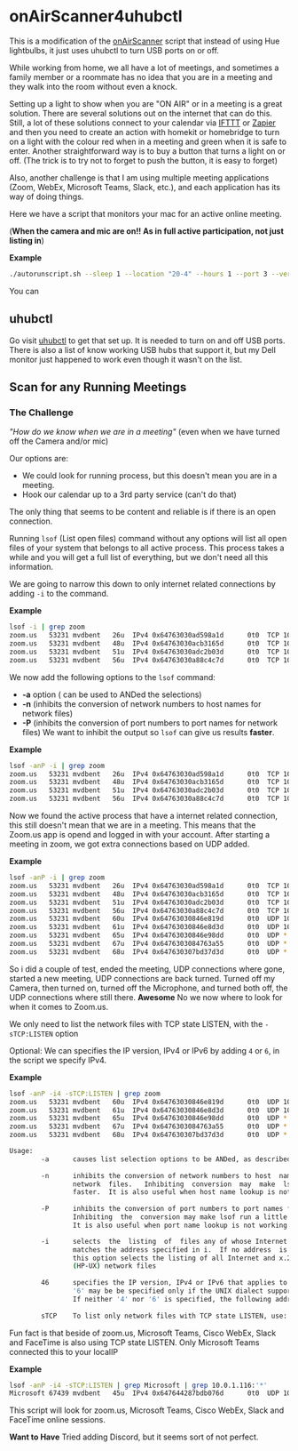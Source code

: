 
# onAirScanner4uhubctl

This is a modification of the [onAirScanner](https://github.com/mvdbent/onAirScanner) script that instead of using Hue lightbulbs, it just uses uhubctl to turn USB ports on or off.

While working from home, we all have a lot of meetings, and sometimes a family member or a roommate has no idea that you are in a meeting and they walk into the room without even a knock.

Setting up a light to show when you are "ON AIR" or in a meeting is a great solution.
There are several solutions out on the internet that can do this. Still, a lot of these solutions connect to your calendar via [IFTTT](https://ifttt.com) or [Zapier](https://zapier.com/) and then you need to create an action with homekit or homebridge to turn on a light with the colour red when in a meeting and green when it is safe to enter.
Another straightforward way is to buy a button that turns a light on or off. (The trick is to try not to forget to push the button, it is easy to forget)

Also, another challenge is that I am using multiple meeting applications (Zoom, WebEx, Microsoft Teams, Slack, etc.), and each application has its way of doing things.

Here we have a script that monitors your mac for an active online meeting.

(**When the camera and mic are on!! As in full active participation, not just listing in**) 

**Example**
```bash
./autorunscript.sh --sleep 1 --location "20-4" --hours 1 --port 3 --verbose
```
You can 

## uhubctl
Go visit [uhubctl](https://github.com/mvp/uhubctl) to get that set up. It is needed to turn on and off USB ports. There is also a list of know working USB hubs that support it, but my Dell monitor just happened to work even though it wasn't on the list.

## Scan for any Running Meetings
### The Challenge

_"How do we know when we are in a meeting"_ (even when we have turned off the Camera and/or mic)

Our options are:
- We could look for running process, but this doesn't mean you are in a meeting.
- Hook our calendar up to a 3rd party service (can't do that)

The only thing that seems to be content and reliable is if there is an open connection.

Running `lsof` (List open files) command without any options will list all open files of your system that belongs to all active process.
This process takes a while and you will get a full list of everything, but we don't need all this information.

We are going to narrow this down to only internet related connections by adding `-i` to the command.

**Example**
```bash
lsof -i | grep zoom
zoom.us   53231 mvdbent   26u  IPv4 0x64763030ad598a1d      0t0  TCP 10.0.1.116:60144->ec2-3-235-72-248.compute-1.amazonaws.com:https (ESTABLISHED)
zoom.us   53231 mvdbent   48u  IPv4 0x64763030acb3165d      0t0  TCP 10.0.1.116:63973->ec2-52-202-62-196.compute-1.amazonaws.com:https (ESTABLISHED)
zoom.us   53231 mvdbent   51u  IPv4 0x64763030adc2b03d      0t0  TCP 10.0.1.116:55830->ec2-3-235-96-204.compute-1.amazonaws.com:https (ESTABLISHED)
zoom.us   53231 mvdbent   56u  IPv4 0x64763030a88c4c7d      0t0  TCP 10.0.1.116:63978->149.137.8.183:https (ESTABLISHED)
```
We now add the following options to the `lsof` command:
- **-a** option ( can be used to ANDed the selections)
- **-n** (inhibits the conversion of network numbers to host names for network files)
- **-P** (inhibits the conversion of port numbers to port names for network files)
We want to inhibit the output so `lsof` can give us results **faster**.

**Example**
```bash
lsof -anP -i | grep zoom
zoom.us   53231 mvdbent   26u  IPv4 0x64763030ad598a1d      0t0  TCP 10.0.1.116:60144->3.235.72.248:https (ESTABLISHED)
zoom.us   53231 mvdbent   48u  IPv4 0x64763030acb3165d      0t0  TCP 10.0.1.116:63973->52.202.62.196:https (ESTABLISHED)
zoom.us   53231 mvdbent   51u  IPv4 0x64763030adc2b03d      0t0  TCP 10.0.1.116:55830->3.235.96.204:https (ESTABLISHED)
zoom.us   53231 mvdbent   56u  IPv4 0x64763030a88c4c7d      0t0  TCP 10.0.1.116:63978->149.137.8.183:https (ESTABLISHED)
```

Now we found the active process that have a internet related connection, this still doesn't mean that we are in a meeting.
This means that the Zoom.us app is opend and logged in with your account.
After starting a meeting in zoom, we got extra connections based on UDP added.

**Example**
```bash
lsof -anP -i | grep zoom
zoom.us   53231 mvdbent   26u  IPv4 0x64763030ad598a1d      0t0  TCP 10.0.1.116:60144->3.235.72.248:https (ESTABLISHED)
zoom.us   53231 mvdbent   48u  IPv4 0x64763030acb3165d      0t0  TCP 10.0.1.116:63973->52.202.62.196:https (ESTABLISHED)
zoom.us   53231 mvdbent   51u  IPv4 0x64763030adc2b03d      0t0  TCP 10.0.1.116:55830->3.235.96.204:https (ESTABLISHED)
zoom.us   53231 mvdbent   56u  IPv4 0x64763030a88c4c7d      0t0  TCP 10.0.1.116:63978->149.137.8.183:https (ESTABLISHED)
zoom.us   53231 mvdbent   60u  IPv4 0x64763030846e819d      0t0  UDP 10.0.1.116:63026
zoom.us   53231 mvdbent   61u  IPv4 0x64763030846e8d3d      0t0  UDP 10.0.1.116:58615
zoom.us   53231 mvdbent   65u  IPv4 0x64763030846e98dd      0t0  UDP *:53327
zoom.us   53231 mvdbent   67u  IPv4 0x6476303084763a55      0t0  UDP *:55248
zoom.us   53231 mvdbent   68u  IPv4 0x647630307bd37d3d      0t0  UDP *:53574
```

So i did a couple of test, ended the meeting, UDP connections where gone, started a new meeting, UDP connections are back turned. 
Turned off my Camera, then turned on, turned off the Microphone, and turned both off, the UDP connections where still there. **Awesome**
No we now where to look for when it comes to Zoom.us. 

We only need to list the network files with TCP state LISTEN, with the `-sTCP:LISTEN` option

Optional: We can specifies the IP version, IPv4 or IPv6 by adding `4` or `6`, in the script we specify IPv4.

**Example**
```bash
lsof -anP -i4 -sTCP:LISTEN | grep zoom
zoom.us   53231 mvdbent   60u  IPv4 0x64763030846e819d      0t0  UDP 10.0.1.116:63026
zoom.us   53231 mvdbent   61u  IPv4 0x64763030846e8d3d      0t0  UDP 10.0.1.116:58615
zoom.us   53231 mvdbent   65u  IPv4 0x64763030846e98dd      0t0  UDP *:53327
zoom.us   53231 mvdbent   67u  IPv4 0x6476303084763a55      0t0  UDP *:55248
zoom.us   53231 mvdbent   68u  IPv4 0x647630307bd37d3d      0t0  UDP *:53574

Usage:
		-a		causes list selection options to be ANDed, as described above.
		
		-n		inhibits the conversion of network numbers to host  names  for
				network  files.   Inhibiting  conversion  may  make  lsof  run
				faster.  It is also useful when host name lookup is not  working properly.
				
		-P		inhibits the conversion of port numbers to port names for network files.
				Inhibiting  the  conversion may make lsof run a little faster. 
				It is also useful when port name lookup is not working properly.

		-i 		selects  the  listing  of  files any of whose Internet address 
				matches the address specified in i.  If no address  is  specified, 
				this option selects the listing of all Internet and x.25
				(HP-UX) network files
				
		46 		specifies the IP version, IPv4 or IPv6 that applies to the following address.
				'6' may be be specified only if the UNIX dialect supports IPv6.
				If neither '4' nor '6' is specified, the following address applies to all IP versions.
				
		sTCP	To list only network files with TCP state LISTEN, use: -sTCP:LISTEN
```		

Fun fact is that beside of zoom.us, Microsoft Teams, Cisco WebEx, Slack and FaceTime is also using TCP state LISTEN.
Only Microsoft Teams connected this to your localIP

**Example**
```bash
lsof -anP -i4 -sTCP:LISTEN | grep Microsoft | grep 10.0.1.116:'*'
Microsoft 67439 mvdbent   45u  IPv4 0x647644287bdb076d      0t0  UDP 10.0.1.116:50023
```
This script will look for zoom.us, Microsoft Teams, Cisco WebEx, Slack and FaceTime online sessions.

**Want to Have**
Tried adding Discord, but it seems sort of not perfect.